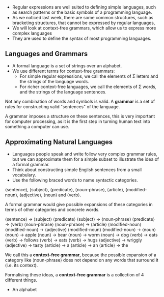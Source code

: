 - Regular expressions are well suited to defining simple languages, such as search patterns or the basic symbols of a programming language. 
- As we noticed last week, there are some common structures, such as bracketing structures, that cannot be expressed by regular languages, 
- We will look at context-free grammars, which allow us to express more complex languages
- They are used to define the syntax of most programming languages. 

## Languages and Grammars

- A formal language is a set of strings over an alphabet. 
- We use different terms for context-free grammars:
	- For simple regular expressions, we call the elements of Σ letters and the strings of the language words. 
	- For richer context-free languages, we call the elements of Σ words, and the strings of the language sentences. 


Not any combination of words and symbols is valid. A **grammar** is a set of rules for constructing valid "sentences" of the language.

A grammar imposes a structure on these sentences, this is very important for computer processing, as it is the first step in turning human text into something a computer can use.

## Approximating Natural Languages

- Languages people speak and write follow very complex grammar rules, but we can approximate them for a simple subset to illustrate the idea of a formal grammar. 
- Think about constructing simple English sentences from a small vocabulary. 
- Use the following braced words to name syntactic categories.

⟨sentence⟩, ⟨subject⟩, ⟨predicate⟩, ⟨noun-phrase⟩, ⟨article⟩, ⟨modified-noun⟩, ⟨adjective⟩, ⟨noun⟩ and ⟨verb⟩.

A formal grammar would give possible expansions of these categories in terms of other categories and concrete words. 

⟨sentence⟩ → ⟨subject⟩ ⟨predicate⟩ 
⟨subject⟩ → ⟨noun-phrase⟩
⟨predicate⟩ → ⟨verb⟩ ⟨noun-phrase⟩
⟨noun-phrase⟩ → ⟨article⟩ ⟨modified-noun⟩
⟨modified-noun⟩ → ⟨adjective⟩ ⟨modified-noun⟩
⟨modified-noun⟩ → ⟨noun⟩
⟨noun⟩ → apple
⟨noun⟩ → bear
⟨noun⟩ → worm
⟨noun⟩ → dog
⟨verb⟩ → eats
⟨verb⟩ → follows
⟨verb⟩ → eats
⟨verb⟩ → hugs
⟨adjective⟩ → wriggly
⟨adjective⟩ → tasty
⟨article⟩ → a
⟨article⟩ → an
⟨article⟩ → the

We call this a **context-free grammar**, because the possible expansion of a category like ⟨noun-phrase⟩ does not depend on any words that surround it (i.e. its context).

Formalising these ideas, a **context-free grammar** is a collection of 4 different things. 

- An alphabet 